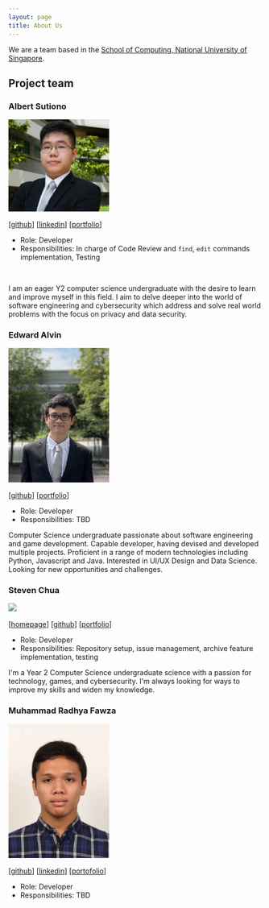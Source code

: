 ```yaml
---
layout: page
title: About Us
---
```


We are a team based in the [School of Computing, National University of Singapore](http://www.comp.nus.edu.sg).

## Project team
### Albert Sutiono

<img src="images/albertsutz.png" width="200px">

[[github](https://github.com/albertsutz)]
[[linkedin](https://www.linkedin.com/in/albert-sutiono/)]
[[portfolio](./team/albertsutz.md)]

* Role: Developer
* Responsibilities: In charge of Code Review and `find`, `edit` commands implementation, Testing
<br>

I am an eager Y2 computer science undergraduate with the desire to learn and improve myself in this field. I aim to delve deeper into the world of software engineering and cybersecurity which address and solve real world problems with the focus on privacy and data security.

### Edward Alvin

<img src="images/theprevailingone.png" width="200px">

[[github](http://github.com/theprevailingone)] [[portfolio](./team/theprevailingone.md)]

* Role: Developer
* Responsibilities: TBD

Computer Science undergraduate passionate about software engineering and game development. Capable developer, having devised and developed multiple projects. Proficient in a range of modern technologies including Python, Javascript and Java. Interested in UI/UX Design and Data Science. Looking for new opportunities and challenges.

### Steven Chua

<img src="images/graphcalibur.png" width="200px">

[[homepage](https://www.linkedin.com/in/stevengkchua)]
[[github](http://github.com/graphcalibur)]
[[portfolio](team/graphcalibur.md)]

* Role: Developer
* Responsibilities: Repository setup, issue management, archive feature implementation, testing

I'm a Year 2 Computer Science undergraduate science with a passion for technology, games, and cybersecurity.
I'm always looking for ways to improve my skills and widen my knowledge.

### Muhammad Radhya Fawza

<img src="images/mradhyaf.png" width="200px">

[[github](https://github.com/mradhyaf)]
[[linkedin](https://www.linkedin.com/in/mradhyaf/)]
[[portofolio](./team/mradhyaf.md)]

* Role: Developer
* Responsibilities: TBD

